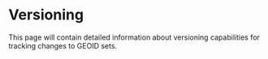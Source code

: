 # Versioning

This page will contain detailed information about versioning capabilities for tracking changes to GEOID sets. 